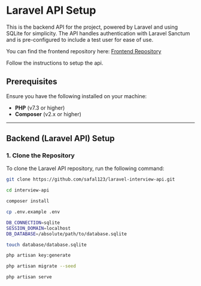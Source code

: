 # Laravel API Setup

This is the backend API for the project, powered by Laravel and using SQLite for simplicity. The API handles authentication with Laravel Sanctum and is pre-configured to include a test user for ease of use.

You can find the frontend repository here: [Frontend Repository](https://github.com/safal123/interview-vue-client)

Follow the instructions to setup the api.

## Prerequisites

Ensure you have the following installed on your machine:

- **PHP** (v7.3 or higher)
- **Composer** (v2.x or higher)

---

## Backend (Laravel API) Setup

### 1. Clone the Repository

To clone the Laravel API repository, run the following command:

```bash
git clone https://github.com/safal123/laravel-interview-api.git

cd interview-api

composer install

cp .env.example .env

DB_CONNECTION=sqlite
SESSION_DOMAIN=localhost
DB_DATABASE=/absolute/path/to/database.sqlite

touch database/database.sqlite

php artisan key:generate

php artisan migrate --seed

php artisan serve
```
